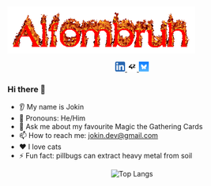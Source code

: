 <img src="./srcs/AlfombruhText.gif"/>

<p align="center">
<a href="https://www.linkedin.com/in/jokinfernandez/">
  <img height="20" src="./srcs/linkdn.png"/>
</a>
<a href="https://profile-v3.intra.42.fr/users/jofernan">
  <img height="20" border-radius="25px" src="./srcs/42.png"/>
</a>
<a href="https://bsky.app/profile/alfombruh.bsky.social">
  <img height="20" border-radius="25px" src="./srcs/bsky.png"/>
</a>
</p>

### Hi there 👋
* 👂 My name is Jokin
* 👩 Pronouns: He/Him
* 💬 Ask me about my favourite Magic the Gathering Cards
* 📫 How to reach me: jokin.dev@gmail.com
* ❤️ I love cats
* ⚡ Fun fact: pillbugs can extract heavy metal from soil

<div align="center">

![Top Langs](https://github-readme-stats.vercel.app/api/top-langs/?username=Alfombruh&layout=compact&size_weight=0.5&count_weight=0.5&hide=Objective-C,TeX,Perl,Roff,M4,CMake,Swift,Kotlin&langs_count=12) 

</div>
<!--
**Alfombruh/Alfombruh** is a ✨ _special_ ✨ repository because its `README.md` (this file) appears on your GitHub profile.

Here are some ideas to get you started:

- 🔭 I’m currently working on ...
- 🌱 I’m currently learning ...
- 👯 I’m looking to collaborate on ...
- 🤔 I’m looking for help with ...
- 💬 Ask me about ...
- 📫 How to reach me: ...
- 😄 Pronouns: ...
- ⚡ Fun fact: ...
-->
